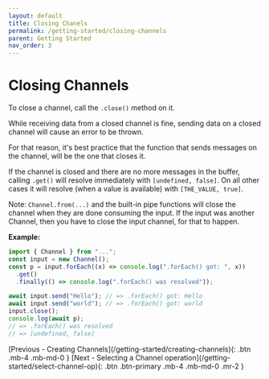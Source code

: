 ```yaml
---
layout: default
title: Closing Chanels
permalink: /getting-started/closing-channels
parent: Getting Started
nav_order: 3
---
```


# Closing Channels

To close a channel, call the `.close()` method on it.

While receiving data from a closed channel is fine, sending data on a closed
channel will cause an error to be thrown.

For that reason, it's best practice that the function that sends messages on the
channel, will be the one that closes it.

If the channel is closed and there are no more messages in the buffer, calling
`.get()` will resolve immediately with `[undefined, false]`. On all other cases
it will resolve (when a value is available) with `[THE_VALUE, true]`.

Note: `Channel.from(...)` and the built-in pipe functions will close the channel
when they are done consuming the input. If the input was another Channel, then
you have to close the input channel, for that to happen.

**Example:**

```js
import { Channel } from "...";
const input = new Channel();
const p = input.forEach((x) => console.log(".forEach() got: ", x))
  .get()
  .finally(() => console.log(".forEach() was resolved"));

await input.send("Hello"); // => .forEach() got: Hello
await input.send("world"); // => .forEach() got: world
input.close();
console.log(await p);
// => .forEach() was resolved
// => [undefined, false]
```

<span class="d-flex flex-justify-between">
[Previous - Creating Channels](/getting-started/creating-channels){: .btn .mb-4 .mb-md-0 }
[Next - Selecting a Channel operation](/getting-started/select-channel-op){: .btn .btn-primary .mb-4 .mb-md-0 .mr-2 }
</span>
